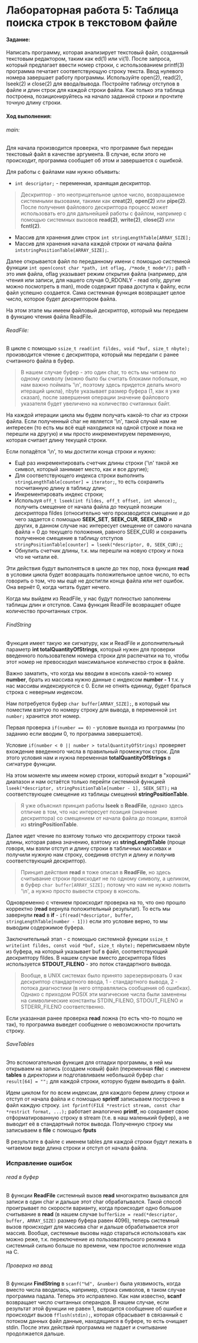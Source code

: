 # Лабораторная работа 5: Таблица поиска строк в текстовом файле
#### Задание:
Написать программу, которая анализирует текстовый файл, созданный текстовым редактором, таким как ed(1) или vi(1). После запроса, который предлагает ввести номер строки, с использованием printf(3) программа печатает соответствующую строку текста. Ввод нулевого номера завершает работу программы. Используйте open(2), read(2), lseek(2) и close(2) для ввода/вывода. Постройте таблицу отступов в файле и длин строк для каждой строки файла. Как только эта таблица построена, позиционируйтесь на начало заданной строки и прочтите точную длину строки.

#### Ход выполнения:

###### main:
Для начала производится проверка, что программе был передан текстовый файл в качестве аргумента. В случае, если этого не происходит, программа сообщает об этом и завершается с ошибкой.

Для работы с файлами нам нужно объявить:
-  ```int descriptor;``` - переменная, хранящая дескриптор.
> Дескриптор - это неотрицательное целое число, возвращаемое системными вызовами, такими как **creat(2)**, **open(2)** или **pipe(2)**. После получения файлового дескриптора процесс может использовать его для дальнейшей работы с файлом, например с помощью системных вызовов **read(2)**, **write(2)**, **close(2)** или **fcntl(2)**.
- Массив для хранения длин строк ```int stringLengthTable[ARRAY_SIZE];```
- Массив для хранения начала каждой строки от начала файла ```intstringPositionTable[ARRAY_SIZE];```.

Далее открывается файл по переданному имени с помощью системной функции ```int open(const char *path, int oflag, /*mode_t mode*/);```
path - это имя файла, oflag указывает режим открытия файла (например, для чтения или записи, для нашего случая O_RDONLY - read only, другие можно посмотреть в man), mode содержит права доступа к файлу, если файл успешно создается. Сама системная функция возвращает целое число, которое будет дескриптором файла.

На этом этапе мы имеем файловый дескриптор, который мы передаем в функцию чтения файла ReadFile.

###### ReadFile:
В цикле с помощью ```ssize_t read(int fildes, void *buf, size_t nbyte);``` производится чтение с дескриптора, который мы передали с ранее считанного файла в буфер.
> В нашем случае буфер - это один char, то есть мы читаем по одному символу (можно было бы считать блоками побольше, но нам важно поймать  '\n', поэтому здесь придется делать много итераций цикла), nbyte указывает размер буфера (1, как я уже сказал), после завершения операции значение файлового указателя будет увеличено на количество считанных байт.

На каждой итерации цикла мы будем получать какой-то char из строки файла. Если полученный char не является '\n', такой случай нам не интересен (то есть мы всё ещё находимся на одной строке и пока не перешли на другую) и мы просто инкрементируем переменную, которая считает длину текущей строки.

Если попадётся '\n', то мы достигли конца строки и нужно:
- Ещё раз инкрементировать счетчик длины строки ('\n' такой же символ, который занимает место, как и все другие);
- Для соответствующего индекса строки выполнить ```stringLengthTable[counter] = iterator;```, то есть сохранить посчитанную длину в таблицу длин;
- Инкрементировать индекс строки;
- Используя ```off_t lseek(int fildes, off_t offset, int whence);```, получить смещение от начала файла до текущей позиции дескриптора fildes (относительно чего производится смещение и до чего задается с помощью **SEEK_SET**, **SEEK_CUR**, **SEEK_END** и других, в данном случае нас интересует смещение от самого начала файла = 0 до текущего положения, равного SEEK_CUR) и сохранить полученное смещение в таблицу отступов ```stringPositionTable[counter] = lseek(*descriptor, 0, SEEK_CUR);```;
- Обнулить счетчик длины, т.к. мы перешли на новую строку и пока что не читали её.

Эти действия будут выполняться в цикле до тех пор, пока функция **read** в условии цикла будет возвращать положительное целое число, то есть говорить о том, что мы ещё не достигли конца файла или нет ошибок. Она вернёт 0, когда читать будет нечего.

Когда мы выйдем из ReadFile, у нас будут полностью заполнены таблицы длин и отступов. Сама функция ReadFile возвращает общее количество прочитанных строк.

###### FindString
Функция имеет такую же сигнатуру, как и ReadFile и дополнительный параметр **int totalQuantityOfStrings**, который нужен для проверки введенного пользователем номера строки для распечатки на то, чтобы этот номер не превосходил максимальное количество строк в файле.

Важно заматить, что когда мы вводим в консоль какой-то номер **number**, брать из массива нужно данные с индексом **number - 1** т.к. у нас массивы индексируются с 0. Если не отнять единицу, будет браться строка с неверным индексом.

Нам потребуется буфер ```char buffer[ARRAY_SIZE];```, в который мы поместим взятую по номеру строку для вывода, в переменной ```int number;``` хранится этот номер.

Первая проверка ```if(number == 0)``` - условие выхода из программы (по заданию если вводим 0, то программа завершается).

Условие ```if(number < 0 || number > totalQuantityOfStrings)``` проверяет вхождение введенного числа в правильный промежуток строк. Для этого условия нам и нужна переменная **totalQuantityOfStrings** в сигнатуре функции.

На этом моменте мы имеем номер строки, который входит в "хороший" диапазон и нам остаётся только перейти системной функцией ```lseek(*descriptor, stringPositionTable[number - 1], SEEK_SET);```  на соответствующее смещение из таблицы смещений **stringPositionTable**.
> Я уже объяснил принцип работы **lseek** в **ReadFile**, однако здесь отличие в том, что нас интересует позиция (значение дескриптора) со смещением от начала файла до позиции, взятой из **stringPositionTable**.

Далее идет чтение по взятому только что дескриптору строки такой длины, которая равна значению, взятому из **stringLengthTable** (проще говоря, мы взяли отступ и длину строки в табличных массивах и получили нужную нам строку, соединив отступ и длину и получив соответствующий дескриптор).
> Принцип действия **read** я тоже описал в **ReadFile**, но здесь считывание строки происходит не по одному символу, а целиком, в буфер ```char buffer[ARRAY_SIZE];``` потому что нам не нужно ловить '\n', а нужно просто вывести строку в консоль.

Одновременно с чтением происходит проверка на то, что оно прошло корректно (**read** вернула положительный результат). То есть мы завернули **read** в **if** - ```if(read(*descriptor, buffer, stringLengthTable[number - 1]))``` если это условие верно, то мы выводим содержимое буфера.

Заключительный этап - с помощью системной функции ```ssize_t write(int fildes, const void *buf, size_t nbyte);```  переписываем nbyte из буфера, на который указывает  buf в файл, соответствующий дескриптору fildes. В нашем случае вместо дескриптора fildes используется **STDOUT_FILENO** - это поток стандартного вывода.

> Вообще, в UNIX системах было принято зарезервировать 0 как дескриптор стандартного ввода, 1 - стандартного вывода, 2 - потока диагностики (в него отправлялись сообщения об ошибках). Однако с приходом POSIX эти магические числа были заменены на символические константы STDIN_FILENO, STDOUT_FILENO и STDERR_FILENO соответственно.

Если указанная ранее проверка **read** ложна (то есть что-то пошло не так), то программа выведет сообщение о невозможности прочитать строку.

###### SaveTables
Это вспомогательная функция для отладки программы, в ней мы открываем на запись (создаем новый)  файл (переменная **file**) с именем **tables** в директории  и подготавливаем небольшой буфер ```char result[64] = "";``` для каждой строки, которую будем выводить в файл.

Идем циклом for по всем индексам, для каждого берем длину строки и отступ от начала файла и с помощью **sprintf** записываем построчно в файл каждую строку. ```int fprintf(FILE *restrict stream, const char *restrict format, ...);``` работает аналогично **printf**, но сохраняет свою отформатированную строку в stream (т.е. в наш маленький буфер), а не выводит её в стандартный поток вывода. Полученную строку мы записываем в **file** с помощью **fputs**

В результате в файле с именем tables для каждой строки будут лежать в читаемом виде длина строки и отступ от начала файла.


### Исправление ошибок
###### read в буфер
В функции **ReadFile**  системный вызов **read** многократно вызывался для записи в один char и дальше этот char обрабатывался. Такой способ проигрывает по скорости варианту, когда происходит одно большое считывание в **read** (в нашем случае ```bufferSize = read(*descriptor, buffer, ARRAY_SIZE)``` размер буфера равен 4096), теперь системный вызов происходит для массива char и дальше обрабатывается этот массив. Вообще, системные вызовы надо стараться использовать как можно реже, т.к. переключение из пользовательского режима в системный сильно больше по времени, чем простое исполнение кода на C.

###### Проверка на ввод
В функции **FindString** в ```scanf("%d", &number)``` была уязвимость, когда вместо числа вводилась, например, строка символов, в таком случае программа падала. Теперь это исправлено. Как нам известно, **scanf** возвращает число считанных операндов. В нашем случае, если результат этой функции не равен 1, выводится сообщение об ошибке и происходит вызов ```fflush(stdin);```, которая сбрасывает в связанный с потоком данных файл данные, находящиеся в буфере, то есть очищает stdin. После этих действий программа не падает и считывание продолжается дальше.
